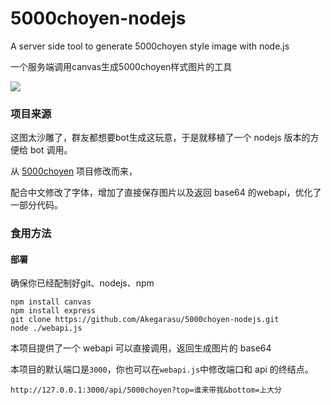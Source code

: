 # 5000choyen-nodejs
A server side tool to generate 5000choyen style image with node.js

一个服务端调用canvas生成5000choyen样式图片的工具

![](https://s3.ax1x.com/2021/03/03/6AjFET.png)

### 项目来源

这图太沙雕了，群友都想要bot生成这玩意，于是就移植了一个 nodejs 版本的方便给 bot 调用。

从 [5000choyen](https://github.com/yurafuca/5000choyen) 项目修改而来，

配合中文修改了字体，增加了直接保存图片以及返回 base64 的webapi，优化了一部分代码。

### 食用方法

#### 部署

确保你已经配制好git、nodejs、npm

```
npm install canvas
npm install express
git clone https://github.com/Akegarasu/5000choyen-nodejs.git
node ./webapi.js
```

本项目提供了一个 webapi 可以直接调用，返回生成图片的 base64

本项目的默认端口是`3000`，你也可以在`webapi.js`中修改端口和 api 的终结点。

```
http://127.0.0.1:3000/api/5000choyen?top=谁来带我&bottom=上大分
```

